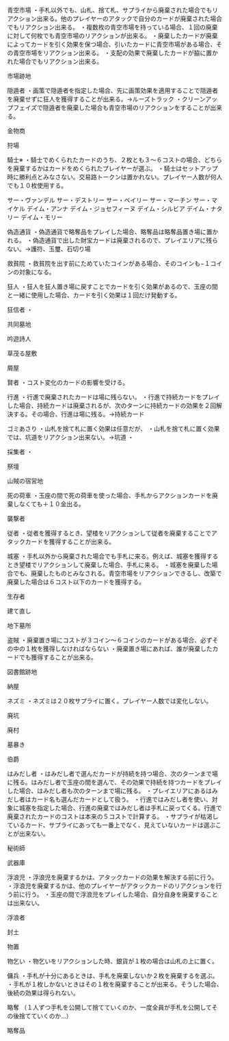 青空市場
・手札以外でも、山札、捨て札、サプライから廃棄された場合でもリアクション出来る。他のプレイヤーのアタックで自分のカードが廃棄された場合でもリアクション出来る。
・複数枚の青空市場を持っている場合、１回の廃棄に対して何枚でも青空市場のリアクションが出来る。
・廃棄したカードが廃棄によってカードを引く効果を保つ場合、引いたカードに青空市場がある場合、その青空市場をリアクション出来る。
・支配の効果で廃棄したカードが脇に置かれた場合でもリアクション出来る。

市場跡地

隠遁者
・画策で隠遁者を指定した場合、先に画策効果を適用することで隠遁者を廃棄せずに狂人を獲得することが出来る。→ルーズトラック
・クリーンアップフェイズで隠遁者を廃棄した場合も青空市場のリアクションをすることが出来る。

金物商

狩場

騎士※
・騎士でめくられたカードのうち、２枚とも３〜６コストの場合、どちらを廃棄するかはカードをめくられたプレイヤーが選ぶ。
・騎士はセットアップ時に勝利点とみなさない。交易路トークンは置かれない。プレイヤー人数が何人でも１０枚使用する。

サー・ヴァンデル
サー・デストリー
サー・ベイリー
サー・マーチン
サー・マイケル
デイム・アンナ
デイム・ジョセフィーヌ
デイム・シルビア
デイム・ナタリー
デイム・モリー

偽造通貨
・偽造通貨で略奪品をプレイした場合、略奪品は略奪品置き場に置かれる。
・偽造通貨で出した財宝カードは廃棄されるので、プレイエリアに残らない。→護符、玉璽、石切り場

救貧院
・救貧院を出す前にためていたコインがある場合、そのコインも−１コインの対象になる。

狂人
・狂人を狂人置き場に戻すことでカードを引く効果があるので、玉座の間と一緒に使用した場合、カードを引く効果は１回だけ発動する。

狂信者
・

共同墓地

吟遊詩人

草茂る屋敷

屑屋

賢者
・コスト変化のカードの影響を受ける。

行進
・行進で廃棄されたカードは場に残らない。
・行進で持続カードをプレイした場合、持続カードは廃棄されるが、次のターンに持続カードの効果を２回解決する。その場合、行進は場に残る。→持続カード

ゴミあさり
・山札を捨て札に置く効果は任意だが、
・山札を捨て札に置く効果では、坑道をリアクション出来ない。→坑道
・

採集者
・

祭壇

山賊の宿営地

死の荷車
・玉座の間で死の荷車を使った場合、手札からアクションカードを廃棄しなくても＋１０金出る。

襲撃者

従者
・従者を獲得するとき、望楼をリアクションして従者を廃棄することでアタックカードを獲得することが出来る。

城塞
・手札以外から廃棄された場合でも手札に来る。例えば、城塞を獲得するとき望楼でリアクションして廃棄した場合、手札に来る。
・城塞を廃棄した場合でも、廃棄したものとみなされる。青空市場をリアクションできるし、改築で廃棄した場合は６コスト以下のカードを獲得する。

生存者

建て直し

地下墓所

盗賊
・廃棄置き場にコストが３コイン〜６コインのカードがある場合、必ずその中の１枚を獲得しなければならない
・廃棄置き場にあれば、誰が廃棄したカードでも獲得することが出来る。

図書館跡地

納屋

ネズミ
・ネズミは２０枚サプライに置く。プレイヤー人数では変化しない。

廃坑

廃村

墓暴き

伯爵

はみだし者
・はみだし者で選んだカードが持続を持つ場合、次のターンまで場に残る。はみだし者で玉座の間を選んで、その効果で持続を持つカードをプレイした場合、はみだし者も次のターンまで場に残る。
・プレイエリアにあるはみだし者はカード名も選んだカードとして扱う。
・行進ではみだし者を使い、対象に城塞を指定した場合、行進の廃棄ではみだし者は手札に戻ってくる。行進で廃棄されたカードのコストは本来の５コストで計算する。
・サプライが枯渇しているカード、サプライにあっても一番上でなく、見えていないカードは選ぶことが出来ない。

秘術師

武器庫

浮浪児
・浮浪児を廃棄するかは、アタックカードの効果を解決する前に行う。
・浮浪児を廃棄するかは、他のプレイヤーがアタックカードのリアクションを行う前に行う。
・玉座の間で浮浪児をプレイした場合、自分自身を廃棄することは出来ない。

浮浪者

封土

物置

物乞い
・物乞いをリアクションした時、銀貨が１枚の場合は山札の上に置く。

傭兵
・手札が十分にあるときは、手札を廃棄しないか２枚を廃棄するを選ぶ。
・手札が１枚しかないときはその１枚を廃棄することが出来る。そうした場合、後続の効果は得られない。

略奪
（１人ずつ手札を公開して捨てていくのか、一度全員が手札を公開してその後捨てていくのか…）

略奪品

